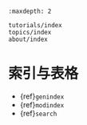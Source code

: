 ```{include} ../README.md
```

```{toctree}
:maxdepth: 2

tutorials/index
topics/index
about/index
```

# 索引与表格

* {ref}`genindex`
* {ref}`modindex`
* {ref}`search`
